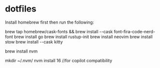 # dotfiles

Install homebrew first
then run the following:

brew tap homebrew/cask-fonts && brew install --cask font-fira-code-nerd-font
brew install go
brew install rustup-init
brew install neovim
brew install stow
brew install --cask kitty

brew install nvm

mkdir ~/.nvm/
nvm install 16 //for copilot compatibility
